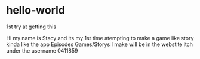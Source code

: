 # hello-world

1st try at getting this

Hi my name is Stacy and its my  1st time atempting to make a game like story kinda like the app Episodes
Games/Storys I make will be in the webstite itch under the username 0411859

